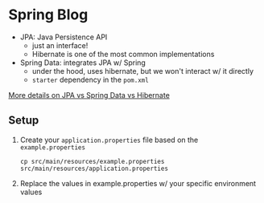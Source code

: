 
# Spring Blog

- JPA: Java Persistence API
    - just an interface!
    - Hibernate is one of the most common implementations
- Spring Data: integrates JPA w/ Spring
    - under the hood, uses hibernate, but we won't interact w/ it directly
    - `starter` dependency in the `pom.xml`

[More details on JPA vs Spring Data vs Hibernate][1]

## Setup

1. Create your `application.properties` file based on the `example.properties`

    ```
    cp src/main/resources/example.properties src/main/resources/application.properties
    ```

1. Replace the values in example.properties w/ your specific environment values

[1]: https://coderanch.com/t/685335/certification/JPA-Spring-JPA-Spring-Data
